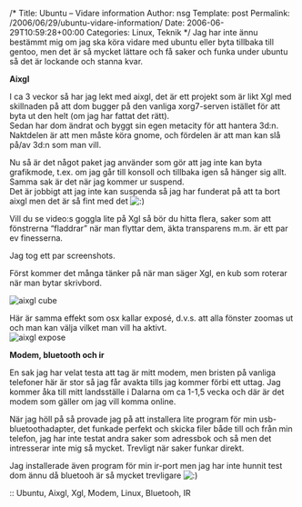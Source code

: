 /*
 Title: Ubuntu &#8211; Vidare information
 Author: nsg
 Template: post
 Permalink: /2006/06/29/ubuntu-vidare-information/
 Date: 2006-06-29T10:59:28+00:00
 Categories: Linux, Teknik
*/
Jag har inte ännu bestämmt mig om jag ska köra vidare med ubuntu eller byta tillbaka till gentoo, men det är så mycket lättare och få saker och funka under ubuntu så det är lockande och stanna kvar.

**Aixgl**

I ca 3 veckor så har jag lekt med aixgl, det är ett projekt som är likt Xgl med skillnaden på att dom bugger på den vanliga xorg7-serven istället för att byta ut den helt (om jag har fattat det rätt).  
Sedan har dom ändrat och byggt sin egen metacity för att hantera 3d:n.  
Naktdelen är att men måste köra gnome, och fördelen är att man kan slå på/av 3d:n som man vill.

Nu så är det något paket jag använder som gör att jag inte kan byta grafikmode, t.ex. om jag går till konsoll och tillbaka igen så hänger sig allt. Samma sak är det när jag kommer ur suspend.  
Det är jobbigt att jag inte kan suspenda så jag har funderat på att ta bort aixgl men det är så fint med det <img src="http://nsg.cc/wp-includes/images/smilies/icon_smile.gif" alt=":)" class="wp-smiley" /> 

Vill du se video:s goggla lite på Xgl så bör du hitta flera, saker som att fönstrerna &#8220;fladdrar&#8221; när man flyttar dem, äkta transparens m.m. är ett par ev finesserna.

Jag tog ett par screenshots.

Först kommer det många tänker på när man säger Xgl, en kub som roterar när man bytar skrivbord.

<img id="image84" src="http://cdn.junkpile.se/2006/06/cube.png" alt="aixgl cube" />

Här är samma effekt som osx kallar exposé, d.v.s. att alla fönster zoomas ut och man kan välja vilket man vill ha aktivt.  
<img id="image85" src="http://cdn.junkpile.se/2006/06/expose.png" alt="aixgl expose" />

**Modem, bluetooth och ir**

En sak jag har velat testa att tag är mitt modem, men bristen på vanliga telefoner här är stor så jag får avakta tills jag kommer förbi ett uttag. Jag kommer åka till mitt landsställe i Dalarna om ca 1-1,5 vecka och där är det modem som gäller om jag vill komma online.

När jag höll på så provade jag på att installera lite program för min usb-bluetoothadapter, det funkade perfekt och skicka filer både till och från min telefon, jag har inte testat andra saker som adressbok och så men det intresserar inte mig så mycket. Trevligt när saker funkar direkt.

Jag installerade även program för min ir-port men jag har inte hunnit test dom ännu då bluetooh är så mycket trevligare <img src="http://nsg.cc/wp-includes/images/smilies/icon_smile.gif" alt=":)" class="wp-smiley" /> 

:: Ubuntu, Aixgl, Xgl, Modem, Linux, Bluetooh, IR

<small></small>